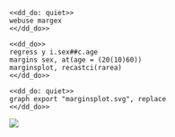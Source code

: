 ~~~~
<<dd_do: quiet>>
webuse margex
<</dd_do>>
~~~~

~~~~
<<dd_do>>
regress y i.sex##c.age
margins sex, at(age = (20(10)60))
marginsplot, recastci(rarea)
<</dd_do>>
~~~~

~~~~
<<dd_do: quiet>>
graph export "marginsplot.svg", replace
<</dd_do>>
~~~~

![](marginsplot.svg)
